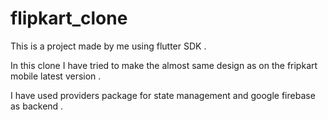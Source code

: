 # flipkart_clone

This is a project made by me using flutter SDK .

In this clone I have tried to make the almost same design as on the fripkart mobile latest version .

I have used providers package for state management and google firebase as backend .
